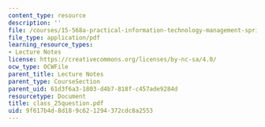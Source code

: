 ```yaml
---
content_type: resource
description: ''
file: /courses/15-568a-practical-information-technology-management-spring-2005/9f617b4d8d189c621294372cdc8a2553_class_25question.pdf
file_type: application/pdf
learning_resource_types:
- Lecture Notes
license: https://creativecommons.org/licenses/by-nc-sa/4.0/
ocw_type: OCWFile
parent_title: Lecture Notes
parent_type: CourseSection
parent_uid: 61d3f6a3-1803-d4b7-818f-c457ade9284d
resourcetype: Document
title: class_25question.pdf
uid: 9f617b4d-8d18-9c62-1294-372cdc8a2553
---
```

